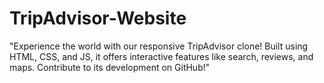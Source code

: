 # TripAdvisor-Website
"Experience the world with our responsive TripAdvisor clone! Built using HTML, CSS, and JS, it offers interactive features like search, reviews, and maps. Contribute to its development on GitHub!"
